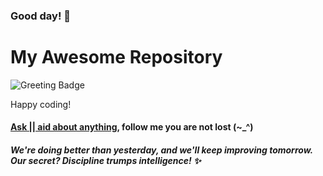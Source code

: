 
###   Good day! 👋
# My Awesome Repository

![Greeting Badge](https://img.shields.io/badge/Greeting-{{GREETING}}-brightgreen)

Happy coding!

####    <a href ="mailto:amicableycot@gmail.com"> Ask || aid about anything</a>, follow me you are not lost (~_^)
#####     We're doing better than yesterday, and we'll keep improving tomorrow. Our secret? Discipline trumps intelligence! ✨

<!--
- **lewiskirori/lewiskirori** is a ✨ _special_ ✨ repository!
- 🔭 I’m currently working on ...
- 👯 I’m looking to collaborate on ...
- 🤔 I’m looking for help with ...
- 💬 Ask me about ...
- 📫 How to reach me: ...
- 😄 Pronouns: ...
- ⚡ Fun fact: ...
- Avant-garde || forward-looking || progressive || revolutionary || ...
- Allied: in combination || working together with && Skilled craftsmanship allied to advanced technology.
- SOftware ARchitect ASpirant.
- The Future and the Present.
-->                                                     
